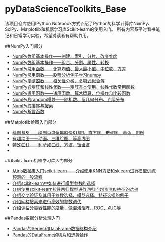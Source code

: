 # pyDataScienceToolkits_Base

该项目仓库使用IPython Notebook方式介绍了Python的科学计算库NumPy、SciPy、Matplotlib和机器学习库Scikit-learn的使用入门。
所有内容系平时看书笔记和日常学习实验，希望对读者有帮助作用。

##NumPy入门部分
* [NumPy数组基本操作——创建、索引、分片、改变维度](http://nbviewer.ipython.org/github/jasonding1354/pyDataScienceToolkits_Base/blob/master/NumPy/%281%29numpy_array_basis1.ipynb)
* [NumPy数组基本操作——组合、分割、属性、转换](http://nbviewer.ipython.org/github/jasonding1354/pyDataScienceToolkits_Base/blob/master/NumPy/%282%29numpy_array_basis2.ipynb)
* [NumPy常用函数——计算均值、最大最小值、中位数、方差](http://nbviewer.ipython.org/github/jasonding1354/pyDataScienceToolkits_Base/blob/master/NumPy/%283%29common_functions1.ipynb)
* [NumPy常用函数——股票分析例子学习numpy](http://nbviewer.ipython.org/github/jasonding1354/pyDataScienceToolkits_Base/blob/master/NumPy/%284%29common_functions2%E2%80%94%E2%80%94stock_analysis.ipynb)
* [NumPy便捷函数——相关性分析、多项式拟合等](http://nbviewer.ipython.org/github/jasonding1354/pyDataScienceToolkits_Base/blob/master/NumPy/%285%29convenience_function.ipynb)
* [NumPy的矩阵和线性代数——矩阵基本使用、线性代数常用函数](http://nbviewer.ipython.org/github/jasonding1354/pyDataScienceToolkits_Base/blob/master/NumPy/%286%29linear_algebra.ipynb)
* [NumPy通用函数——通用函数、算术运算、位操作和比较函数](http://nbviewer.ipython.org/github/jasonding1354/pyDataScienceToolkits_Base/blob/master/NumPy/%287%29universal_functions.ipynb)
* [NumPy的random模块——随机数、超几何分布、连续分布](http://nbviewer.ipython.org/github/jasonding1354/pyDataScienceToolkits_Base/blob/master/NumPy/%288%29random_module.ipynb)
* [NumPy的排序与搜索](http://nbviewer.ipython.org/github/jasonding1354/pyDataScienceToolkits_Base/blob/master/NumPy/%289%29sort_and_search.ipynb)
* [NumPy断言函数](http://nbviewer.ipython.org/github/jasonding1354/pyDataScienceToolkits_Base/blob/master/NumPy/%2810%29assert_function.ipynb)

##Matplotlib绘图入门部分
* [绘图基础——绘制百度全年股价K线图、直方图、散点图、着色、图例](http://nbviewer.ipython.org/github/jasonding1354/pyDataScienceToolkits_Base/blob/master/Visualization/%281%29plot_base.ipynb)
* [有趣绘图——动画、三维绘图、等高线图](http://nbviewer.ipython.org/github/jasonding1354/pyDataScienceToolkits_Base/blob/master/Visualization/%282%29interesting_plot.ipynb)
* [特殊曲线——利萨如曲线、方波、锯齿波](http://nbviewer.ipython.org/github/jasonding1354/pyDataScienceToolkits_Base/blob/master/Visualization/%283%29special_curves_plot.ipynb)
* []()

##Scikit-learn机器学习库入门部分
* [从iris数据集入门scikit-learn——介绍使用KNN方法和sklearn进行模型训练预测的一般流程](http://nbviewer.ipython.org/github/jasonding1354/pyDataScienceToolkits_Base/blob/master/Scikit-learn/%281%29getting_started_with_iris.ipynb)
* [介绍scikit-learn中如何进行模型参数的选择](http://nbviewer.ipython.org/github/jasonding1354/pyDataScienceToolkits_Base/blob/master/Scikit-learn/%282%29choose_a_ml_model.ipynb)
* [介绍使用scikit-learn线性回归模型进行回归问题预测和特征的选择](http://nbviewer.ipython.org/github/jasonding1354/pyDataScienceToolkits_Base/blob/master/Scikit-learn/%283%29linear_regression.ipynb)
* [介绍交叉验证及其用于参数选择、模型选择、特征选择的例子](http://nbviewer.ipython.org/github/jasonding1354/pyDataScienceToolkits_Base/blob/master/Scikit-learn/%284%29cross_validation.ipynb)
* [介绍网格搜索来进行高效的参数调优](http://nbviewer.ipython.org/github/jasonding1354/pyDataScienceToolkits_Base/blob/master/Scikit-learn/%285%29grid_search.ipynb)
* [介绍评估分类器性能的度量，像混淆矩阵、ROC、AUC等]()

##Pandas数据分析处理入门
* [Pandas的Series和DataFrame数据结构介绍](http://nbviewer.ipython.org/github/jasonding1354/pyDataScienceToolkits_Base/blob/master/Pandas/%281%29pandas_introduction.ipynb)
* [Pandas的DataFrame的切片和选择操作](http://nbviewer.ipython.org/github/jasonding1354/pyDataScienceToolkits_Base/blob/master/Pandas/%282%29dataframe_slice_selection.ipynb)
